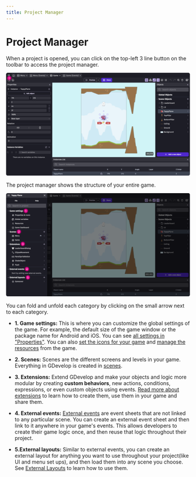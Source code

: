 ```yaml
---
title: Project Manager
---
```

# Project Manager

When a project is opened, you can click on the top-left 3 line button on the toolbar to access the project manager.

![](Project-editor-closed.png)

The project manager shows the structure of your entire game.

![](Project-editor-opened.png)

You can fold and unfold each category by clicking on the small arrow next to each category.

  * **1. Game settings:** This is where you can customize the global settings of the game. For example, the default size of the game window or the package name for Android and iOS. You can see [all settings in "Properties"](/gdevelop5/interface/project-manager/properties). You can also [set the icons for your game](/gdevelop5/interface/project-manager/icons) and [manage the resources](/gdevelop5/interface/project-manager/resources) from the game.

  * **2. Scenes:** Scenes are the different screens and levels in your game. Everything in GDevelop is created in [scenes](/gdevelop5/interface/scene-editor).

  * **3. Extensions:** Extend GDevelop and make your objects and logic more modular by creating **custom behaviors**, new actions, conditions, expressions, or even custom objects using events. [Read more about extensions](/gdevelop5/extensions/create) to learn how to create them, use them in your game and share them.

  * **4. External events:** [External events](/gdevelop5/interface/events-editor/External-events) are event sheets that are not linked to any particular scene. You can create an external event sheet and then link to it anywhere in your game's events. This allows developers to create their game logic once, and then reuse that logic throughout their project.

  * **5.External layouts:** Similar to external events, you can create an external layout for anything you want to use throughout your project(like UI and menu set ups), and then load them into any scene you choose. See [External Layouts](/gdevelop5/interface/scene-editor/external-layouts) to learn how to use them.


